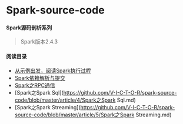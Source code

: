 Spark-source-code
=================
#### Spark源码剖析系列  
>
> Spark版本2.4.3
>
#### 阅读目录  
* [从示例出发，阅读Spark执行过程](https://github.com/V-I-C-T-O-R/spark-source-code/blob/master/article/1/从示例出发，阅读Spark执行过程.md)
* [Spark依赖解析与提交](https://github.com/V-I-C-T-O-R/spark-source-code/blob/master/article/2/Spark依赖解析与提交.md)
* [Spark之RPC通信](https://github.com/V-I-C-T-O-R/spark-source-code/blob/master/article/3/Spark之RPC通信.md)
* [Spark之Spark Sql](https://github.com/V-I-C-T-O-R/spark-source-code/blob/master/article/4/Spark之Spark Sql.md)
* [Spark之Spark Streaming](https://github.com/V-I-C-T-O-R/spark-source-code/blob/master/article/5/Spark之Spark Streaming.md)
